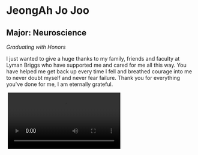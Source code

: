 # JeongAh Jo Joo

## Major: Neuroscience

*Graduating with Honors*

I just wanted to give a huge thanks to my family, friends and faculty at Lyman Briggs who have supported me and cared for me all this way. You have helped me get back up every time I fell and breathed courage into me to never doubt myself and never fear failure. Thank you for everything you've done for me, I am eternally grateful.

<img class="markdownImage" src="./markdownAssetPath/Congrats-from-LBC.png" alt=""/>

<video class="markdownVideo" controls alt="">
  <source src="./markdownAssetPath/jj-for-jo-joo.mov" type="video/mp4">
</video>

<img class="markdownImage" src="./markdownAssetPath/jj-for-jeongah.jpg" alt=""/>

<img class="markdownImage" src="./markdownAssetPath/jj-joo-congrats.png" alt=""/>

<img class="markdownImage" src="./markdownAssetPath/jj-joo-message-little.png" alt=""/>

